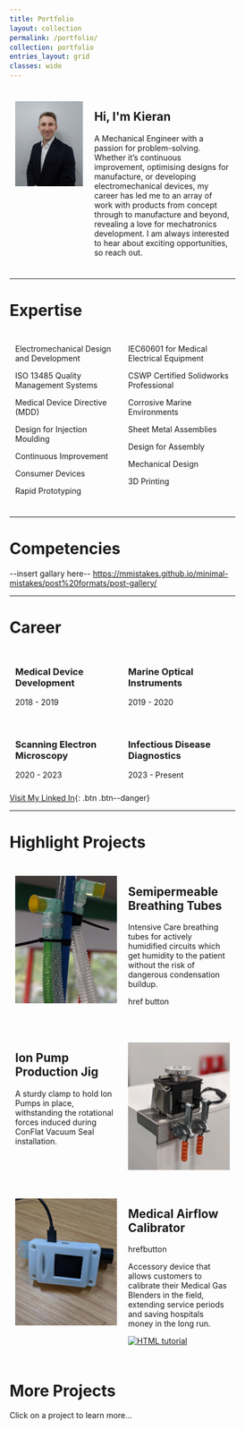 ```yaml
---
title: Portfolio
layout: collection
permalink: /portfolio/
collection: portfolio
entries_layout: grid
classes: wide
---
```



<html>
<head>
<meta name="viewport" content="width=device-width, initial-scale=1">
<style>
* {
  box-sizing: border-box;
}
/* Create your layouts. Here, I start by defining an uneven 2column style (-intro)
/* followed by defining an even 2column style (-dual-even) which is used across multiple secions*/
/* ....*/
/* Create two unequal columns that floats next to each other */
  .column-intro {
    float: left;
    padding: 10px;
    height: max-content; /* Should be removed. Only for demonstration */
  }
  .left-intro {
    width: 35%;
  }
  .right-intro {
    width: 65%;
  }
  /* Clear floats after the columns */
  .row:after {
    content: "";
    display: table;
    clear: both;
  }
  /* Responsive layout - makes the three columns stack on top of each other instead of next to each other */
  @media screen and (max-width: 600px) {
    .column-intro {
      width: 100%;
      height: max-content;
    }
  }
/* Now Create two equal columns that floats next to each other */
  .column-dual-even {
    float: left;
    padding: 10px;
  }
  .left-dual-even {
    width: 50%;
  }
  .right-dual-even {
    width: 50%;
  }
  /* Clear floats after the columns */
  .row:after {
    content: "";
    display: table;
    clear: both;
  }
  /* Responsive layout - makes the columns stack on top of each other instead of next to each other */
  @media screen and (max-width: 600px) {
    .column-dual-even {
      width: 100%;
      height: max-content;
    }
  }
/* Create highlight projects layout */
  .column-highlight {
    float: left;
    padding: 10px;
    height: max-content; /* Should be removed. Only for demonstration */
  }
  .left-highlight {
    width: 50%;
  }
  .right-highlight {
    width: 50%;
  }
  /* Clear floats after the columns */
  .row:after {
    content: "";
    display: table;
    clear: both;
  }
  /* Responsive layout - makes the three columns stack on top of each other instead of next to each other */
  @media screen and (max-width: 600px) {
    .column-highlight {
      width: 100%;
      height: max-content;
    }
  }

</style>
</head>

<body>
<div class="row">
  <div class="column-intro left-intro">
    <p><img src="/assets/images/Bio(4x5vertical).png" style="max-width:300px;width:100%"></p>
    <p></p>
  </div>
  <div class="column-intro right-intro">
    <h2>Hi, I'm Kieran</h2>
    <p></p>
    <p>A Mechanical Engineer with a passion for problem-solving. Whether it’s continuous improvement, optimising designs for manufacture, or developing electromechanical devices, my career has led me to an array of work with products from concept through to manufacture and beyond, revealing a love for mechatronics development. I am always interested to hear about exciting opportunities, so reach out.</p>
  </div>
</div>
</body>
</html>

***

<h1>Expertise</h1>

<body>
<div class="row">
  <div class="column-dual-even left-dual-even">
    <p>Electromechanical Design and Development</p>
    <p>ISO 13485 Quality Management Systems</p>
    <p>Medical Device Directive (MDD)</p>
    <p>Design for Injection Moulding</p>
    <p>Continuous Improvement</p>
    <p>Consumer Devices</p>
    <p>Rapid Prototyping</p>
  </div>
  <div class="column-dual-even right-dual-even">
    <p>IEC60601 for Medical Electrical Equipment</p>
    <p>CSWP Certified Solidworks Professional</p>
    <p>Corrosive Marine Environments</p>
    <p>Sheet Metal Assemblies</p>
    <p>Design for Assembly</p>
    <p>Mechanical Design</p>
    <p>3D Printing</p>
  </div>
</div>
</body>

***
# Competencies

--insert gallary here--
https://mmistakes.github.io/minimal-mistakes/post%20formats/post-gallery/

***

<h1>Career</h1>

<body>
  <div class="column-dual-even left-dual-even">
  	<div class="row">
   	  <h3>Medical Device Development</h3>
   	  <p>2018 - 2019</p>
    </div>
  </div>
    <div class="column-dual-even right-dual-even">
      <div class="row">	
      <h3>Marine Optical Instruments</h3>
      <p>2019 - 2020</p>
    </div>
  </div>
  <div class="column-dual-even left-dual-even">
    <div class="row">
      <h3>Scanning Electron Microscopy</h3>
      <p>2020 - 2023</p>
    </div>
  </div>	
    <div class="column-dual-even right-dual-even">
      <div class="row">
      <h3>Infectious Disease Diagnostics</h3>
      <p>2023 - Present</p>
    </div>
  </div>
</body>

[Visit My Linked In](https://www.linkedin.com/in/kieran-reck-780842229){: .btn .btn--danger}

***

<h1>Highlight Projects</h1>
<body>
<div class="row">
  <div class="column-highlight left-highlight">
    <p><img src="/assets/images/SemipermeableTubes_highlight.jpg" style="max-width:500px;width:100%"></p>
    <p></p>
  </div>
  <div class="column-highlight right-highlight">
    <h2>Semipermeable Breathing Tubes</h2>
    <p></p>
    <p>Intensive Care breathing tubes for actively humidified circuits which get humidity to the patient without the risk of dangerous condensation buildup.</p>
    <p> href button </p>
    <a href="https://kieranreck.co.uk"><img scr="/assets/images/button_learn-more.jpg"></a>
  </div>
</div>
</body>


<body>
<div class="row">
  <div class="column-highlight left-highlight">
    <h2>Ion Pump Production Jig</h2>
    <p></p>
    <p>A sturdy clamp to hold Ion Pumps in place, withstanding the rotational forces induced during ConFlat Vacuum Seal installation.</p>
  </div>
  <div class="column-highlight right-highlight">
    <p><img src="/assets/images/IonPumpClampingJig_highlight.jpg" style="max-width:500px;width:100%"></p>
    <p></p>
  </div>
</div>
</body>

<body>
<div class="row">
  <div class="column-highlight left-highlight">
    <p><img src="/assets/images/MedicalAirflowConcept_highlight.jpg" style="max-width:500px;width:100%"></p>
    <p></p>
  </div>
  <div class="column-highlight right-highlight">
    <h2>Medical Airflow Calibrator</h2>
    <p>hrefbutton</p>
    <p>Accessory device that allows customers to calibrate their Medical Gas Blenders in the field, extending service periods and saving hospitals money in the long run.</p>
    <p><a href="default.asp"><img src="https://kieranreck.github.io/assets/images/button_learn-more.JPG" alt="HTML tutorial"></a></p>
  </div>
</div>
</body>

# More Projects
Click on a project to learn more...

